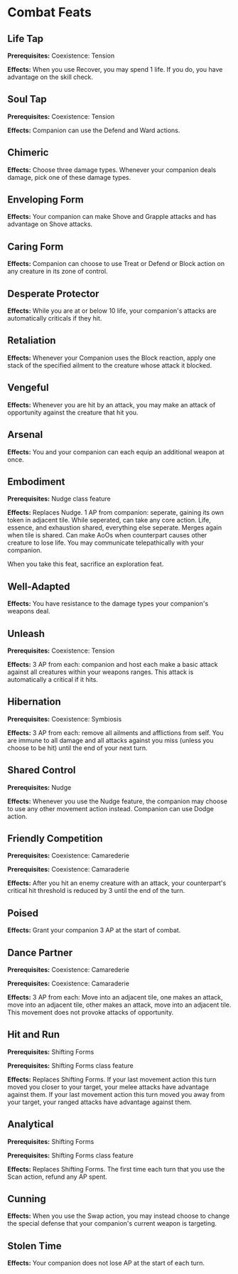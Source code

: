 # Combat Feats

## Life Tap

**Prerequisites:** Coexistence: Tension

**Effects:** When you use Recover, you may spend 1 life. If you do, you have advantage on the skill check.

## Soul Tap

**Prerequisites:** Coexistence: Tension

**Effects:** Companion can use the Defend and Ward actions.

## Chimeric

**Effects:** Choose three damage types. Whenever your companion deals damage, pick one of these damage types.

## Enveloping Form

**Effects:** Your companion can make Shove and Grapple attacks and has advantage on Shove attacks.

## Caring Form

**Effects:** Companion can choose to use Treat or Defend or Block action on any creature in its zone of control.

## Desperate Protector

**Effects:** While you are at or below 10 life, your companion's attacks are automatically criticals if they hit.

## Retaliation

**Effects:** Whenever your Companion uses the Block reaction, apply one stack of the specified ailment to the creature whose attack it blocked.

## Vengeful

**Effects:** Whenever you are hit by an attack, you may make an attack of opportunity against the creature that hit you.

## Arsenal

**Effects:** You and your companion can each equip an additional weapon at once.

## Embodiment

**Prerequisites:** Nudge class feature

**Effects:** Replaces Nudge. 1 AP from companion: seperate, gaining its own token in adjacent tile. While seperated, can take any core action. Life, essence, and exhaustion shared, everything else seperate. Merges again when tile is shared. Can make AoOs when counterpart causes other creature to lose life. You may communicate telepathically with your companion.

When you take this feat, sacrifice an exploration feat.

## Well-Adapted

**Effects:** You have resistance to the damage types your companion's weapons deal.

## Unleash

**Prerequisites:** Coexistence: Tension

**Effects:** 3 AP from each: companion and host each make a basic attack against all creatures within your weapons ranges. This attack is automatically a critical if it hits.

## Hibernation

**Prerequisites:** Coexistence: Symbiosis

**Effects:** 3 AP from each: remove all ailments and afflictions from self. You are immune to all damage and all attacks against you miss (unless you choose to be hit) until the end of your next turn.

## Shared Control

**Prerequisites:** Nudge

**Effects:** Whenever you use the Nudge feature, the companion may choose to use any other movement action instead. Companion can use Dodge action.

## Friendly Competition

**Prerequisites:** Coexistence: Camarederie

**Prerequisites:** Coexistence: Camaraderie

**Effects:** After you hit an enemy creature with an attack, your counterpart's critical hit threshold is reduced by 3 until the end of the turn.

## Poised

**Effects:** Grant your companion 3 AP at the start of combat.

## Dance Partner

**Prerequisites:** Coexistence: Camarederie

**Prerequisites:** Coexistence: Camaraderie

**Effects:** 3 AP from each: Move into an adjacent tile, one makes an attack, move into an adjacent tile, other makes an attack, move into an adjacent tile. This movement does not provoke attacks of opportunity.

## Hit and Run

**Prerequisites:** Shifting Forms

**Prerequisites:** Shifting Forms class feature

**Effects:** Replaces Shifting Forms. If your last movement action this turn moved you closer to your target, your melee attacks have advantage against them. If your last movement action this turn moved you away from your target, your ranged attacks have advantage against them.

## Analytical

**Prerequisites:** Shifting Forms

**Prerequisites:** Shifting Forms class feature

**Effects:** Replaces Shifting Forms. The first time each turn that you use the Scan action, refund any AP spent.

## Cunning

**Effects:** When you use the Swap action, you may instead choose to change the special defense that your companion's current weapon is targeting.

## Stolen Time

**Effects:** Your companion does not lose AP at the start of each turn.
